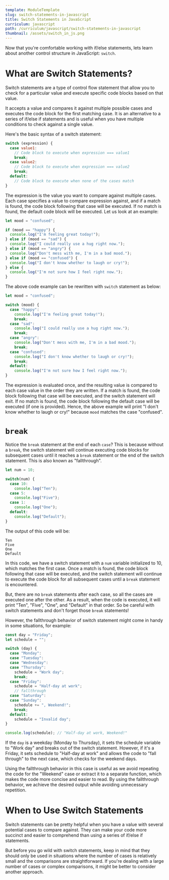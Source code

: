 ```yaml
---
template: ModuleTemplate
slug: switch-statements-in-javascript
title: Switch Statements in JavaScript
curriculum: javascript
path: /curriculum/javascript/switch-statements-in-javascript
thumbnail: /assets/switch_in_js.png
---
```


Now that you're comfortable working with if/else statements, lets learn about another control structure in JavaScript: `switch`.

# What are Switch Statements?

Switch statements are a type of control flow statement that allow you to check for a particular value and execute specific code blocks based on that value.

It accepts a value and compares it against multiple possible cases and executes the code block for the first matching case.
It is an alternative to a series of if/else if statements and is useful when you have multiple conditions to check against a single value.

Here's the basic syntax of a switch statement:

```js
switch (expression) {
  case value1:
    // Code block to execute when expression === value1
    break;
  case value2:
    // Code block to execute when expression === value2
    break;
  default:
    // Code block to execute when none of the cases match
}
```

The expression is the value you want to compare against multiple cases. Each case specifies a value to compare expression against, and if a match is found, the code block following that case will be executed. If no match is found, the default code block will be executed.
Let us look at an example:

```js
let mood = "confused";

if (mood == "happy") {
  console.log("I'm feeling great today!");
} else if (mood == "sad") {
  console.log("I could really use a hug right now.");
} else if (mood == "angry") {
  console.log("Don't mess with me, I'm in a bad mood.");
} else if (mood == "confused") {
  console.log("I don't know whether to laugh or cry!");
} else {
  console.log("I'm not sure how I feel right now.");
}
```

The above code example can be rewritten with `switch` statement as below:

```js
let mood = "confused";

switch (mood) {
  case "happy":
    console.log("I'm feeling great today!");
    break;
  case "sad":
    console.log("I could really use a hug right now.");
    break;
  case "angry":
    console.log("Don't mess with me, I'm in a bad mood.");
    break;
  case "confused":
    console.log("I don't know whether to laugh or cry!");
    break;
  default:
    console.log("I'm not sure how I feel right now.");
}
```

The expression is evaluated once, and the resulting value is compared to each case value in the order they are written.
If a match is found, the code block following that case will be executed, and the switch statement will exit.
If no match is found, the code block following the default case will be executed (if one is provided).
Hence, the above example will print "I don't know whether to laugh or cry!" because `mood` matches the case "confused".

# `break`

Notice the `break` statement at the end of each `case`?
This is because without a `break`, the switch statement will continue executing code blocks for subsequent cases until it reaches a `break` statement or the end of the switch statement.
This is also known as "fallthrough".

```js
let num = 10;

switch(num) {
  case 10:
    console.log("Ten");
  case 5:
    console.log("Five");
  case 1:
    console.log("One");
  default:
    console.log("Default");
}
```

The output of this code will be:

```
Ten
Five
One
Default
```

In this code, we have a switch statement with a `num` variable initialized to 10, which matches the first case.
Once a match is found, the code block following that case will be executed, and the switch statement will continue to execute the code block for all subsequent cases until a `break` statement is encountered.

But, there are no `break` statements after each case, so all the cases are executed one after the other. As a result, when the code is executed, it will print "Ten", "Five", "One", and "Default" in that order. So be careful with switch statements and don't forget those `break` statements!

However, the fallthrough behavior of switch statement might come in handy in some situations, for example:

```js
const day = "Friday";
let schedule = "";

switch (day) {
  case "Monday":
  case "Tuesday":
  case "Wednesday":
  case "Thursday":
    schedule = "Work day";
    break;
  case "Friday":
    schedule = "Half-day at work";
    // fallthrough
  case "Saturday":
  case "Sunday":
    schedule += ", Weekend!";
    break;
  default:
    schedule = "Invalid day";
}

console.log(schedule); // "Half-day at work, Weekend!"
```

If the `day` is a weekday (Monday to Thursday), it sets the schedule variable to "Work day" and breaks out of the switch statement. However, if it's a Friday, it sets schedule to "Half-day at work" and allows the code to "fall through" to the next case, which checks for the weekend days.

Using the fallthrough behavior in this case is useful as we avoid repeating the code for the "Weekend" case or extract it to a separate function, which makes the code more concise and easier to read. By using the fallthrough behavior, we achieve the desired output while avoiding unnecessary repetition.

# When to Use Switch Statements

Switch statements can be pretty helpful when you have a value with several potential cases to compare against.
They can make your code more succinct and easier to comprehend than using a series of if/else if statements.

But before you go wild with switch statements, keep in mind that they should only be used in situations where the number of cases is relatively small and the comparisons are straightforward. If you're dealing with a large number of cases or complex comparisons, it might be better to consider another approach.
